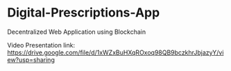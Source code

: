 # Digital-Prescriptions-App
Decentralized Web Application using Blockchain 

Video Presentation link:
https://drive.google.com/file/d/1xWZxBuHXqROxoq98QB9bczkhrJbjazyY/view?usp=sharing

